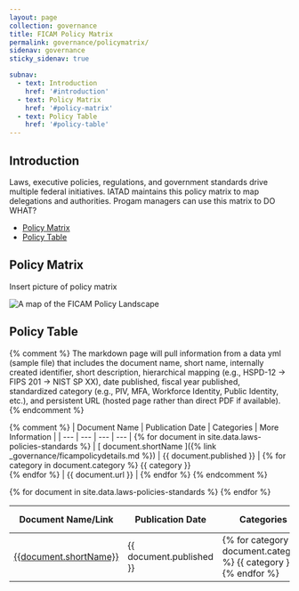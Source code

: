 ```yaml
---
layout: page
collection: governance
title: FICAM Policy Matrix
permalink: governance/policymatrix/
sidenav: governance
sticky_sidenav: true

subnav:
  - text: Introduction
    href: '#introduction'
  - text: Policy Matrix
    href: '#policy-matrix'
  - text: Policy Table
    href: '#policy-table'
---
```


## Introduction

Laws, executive policies, regulations, and government standards drive multiple federal initiatives. IATAD maintains this policy matrix to map delegations and authorities. Progam managers can use this matrix to DO WHAT?

* [Policy Matrix](#policy-matrix)
* [Policy Table](#policy-table)

## Policy Matrix

Insert picture of policy matrix

<img src="{{site.baseurl}}/assets/img/ficam-policy-landscape-map.png" alt="A map of the FICAM Policy Landscape">

## Policy Table

{% comment %}
The markdown page will pull information from a data yml (sample file) that includes the document name, short name, internally created identifier, short description, hierarchical  mapping (e.g., HSPD-12 -> FIPS 201 -> NIST SP XX), date published, fiscal year published, standardized category (e.g., PIV, MFA, Workforce Identity, Public Identity, etc.), and persistent URL (hosted page rather than direct PDF if available).
{% endcomment %}

{% comment %}
| Document Name | Publication Date | Categories | More Information |
| --- | --- | --- | --- |
{% for document in site.data.laws-policies-standards %}
| [ document.shortName ]({% link _governance/ficampolicydetails.md %}) | {{ document.published }} | {% for category in document.category %} {{ category }}<br> {% endfor %} | {{ document.url }} |
{% endfor %}
{% endcomment %}

<table class="usa-table--borderless">
  <thead class="usa-sr">
    <tr>
      <th id="pacs-table-heading-infra" scope="col">Document Name/Link</th>
      <th id="pacs-table-heading-fipsstatus" scope="col">Publication Date</th>
      <th id="pacs-table-heading-validation" scope="col">Categories</th>
      <th id="pacs-table-heading-cardreader" scope="col">More Information</th>
    </tr>
  </thead>
  <tbody>
      {% for document in site.data.laws-policies-standards %}
          <tr>
            <td>
              <a href="{{document.url}}">
                {{document.shortName}}
              </a>
            </td>
            <td>{{ document.published }}</td>
            <td>
            {% for category in document.category %}
              {{ category }}<br>
            {% endfor %}
            </td>
            <td>
              <a href="{{site.baseurl}}/laws-policies-standards/{{document.shortName | datapage_url: laws-policies-standards }}">
                More Info
              </a>
            </td>
          </tr>
      {% endfor %}
  </tbody>
</table>
